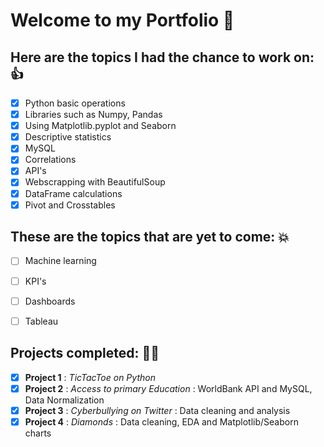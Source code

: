 # Welcome to my Portfolio :rocket:

## Here are the topics I had the chance to work on: 👍

- [x] Python basic operations
- [x] Libraries such as Numpy, Pandas 
- [x] Using Matplotlib.pyplot and Seaborn
- [x] Descriptive statistics
- [x] MySQL
- [x] Correlations
- [x] API's
- [x] Webscrapping with BeautifulSoup
- [x] DataFrame calculations
- [x] Pivot and Crosstables 

## These are the topics that are yet to come: 💥

- [ ] Machine learning
- [ ] KPI's
- [ ] Dashboards
- [ ] Tableau


## Projects completed: 👷‍♀️
- [x] **Project 1** : *TicTacToe on Python*
- [x] **Project 2** : *Access to primary Education* : WorldBank API and MySQL, Data Normalization
- [x] **Project 3** : *Cyberbullying on Twitter* : Data cleaning and analysis 
- [x] **Project 4** : *Diamonds* : Data cleaning, EDA and Matplotlib/Seaborn charts
